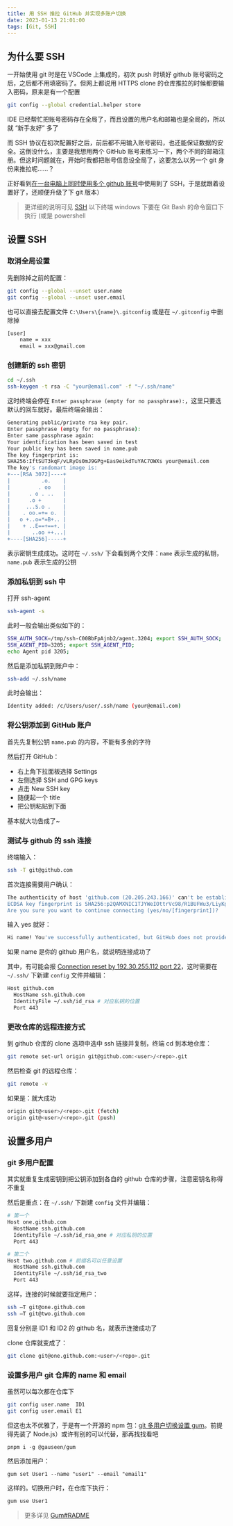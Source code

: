 ```yaml
---
title: 用 SSH 推拉 GitHub 并实现多账户切换
date: 2023-01-13 21:01:00
tags: [Git, SSH]
---
```


## 为什么要 SSH

一开始使用 git 时是在 VSCode 上集成的，初次 push 时填好 github 账号密码之后，之后都不用填密码了。但网上都说用 HTTPS clone 的仓库推拉的时候都要输入密码，原来是有一个配置

```bash
git config --global credential.helper store
```

IDE 已经帮忙把账号密码存在全局了，而且设置的用户名和邮箱也是全局的，所以就 “新手友好” 多了

而 SSH 协议在初次配置好之后，前后都不用输入账号密码，也还能保证数据的安全。这倒没什么，主要是我想用两个 GitHub 账号来练习一下，两个不同的邮箱注册。但这时问题就在，开始时我都把账号信息设全局了，这要怎么以另一个 git 身份来推拉呢……？

正好看到[在一台电脑上同时使用多个 github 账号](https://blog.csdn.net/qq_43199318/article/details/103469792)中使用到了 SSH，于是就跟着设置好了，还顺便升级了下 git 版本）

> 更详细的说明可见 [SSH](../note/ssh.md)
> 以下终端 windows 下要在 Git Bash 的命令窗口下执行 (或是 powershell

## 设置 SSH

### 取消全局设置

先删除掉之前的配置：

```bash
git config --global --unset user.name
git config --global --unset user.email
```

也可以直接去配置文件 `C:\Users\{name}\.gitconfig` 或是在 `~/.gitconfig` 中删除掉

```bash
[user]
    name = xxx
    email = xxx@gmail.com
```

### 创建新的 ssh 密钥

```bash
cd ~/.ssh
ssh-keygen -t rsa -C "your@email.com" -f "~/.ssh/name"
```

这时终端会停在 `Enter passphrase (empty for no passphrase):`，这里只要选默认的回车就好。最后终端会输出：

```bash
Generating public/private rsa key pair.
Enter passphrase (empty for no passphrase):
Enter same passphrase again:
Your identification has been saved in test
Your public key has been saved in name.pub
The key fingerprint is:
SHA256:IftSUT3kqF/vLRyOs0mJ9GPg+Eas9eikdTuYAC7OWXs your@email.com
The key's randomart image is:
+---[RSA 3072]----+
|          .o.    |
|         . oo    |
|      . o . ..   |
|      .o +       |
|     ...S.o .    |
|    . oo.=+= o.  |
|   o +..o=*=B+.. |
|    + ..E==+==+. |
|       ..oo ++...|
+----[SHA256]-----+
```

表示密钥生成成功。这时在 `~/.ssh/` 下会看到两个文件：`name` 表示生成的私钥，`name.pub` 表示生成的公钥

### 添加私钥到 ssh 中

打开 ssh-agent

```bash
ssh-agent -s
```

此时一般会输出类似如下的：

```bash
SSH_AUTH_SOCK=/tmp/ssh-C00BbFpAjnb2/agent.3204; export SSH_AUTH_SOCK;
SSH_AGENT_PID=3205; export SSH_AGENT_PID;
echo Agent pid 3205;
```

然后是添加私钥到账户中：

```bash
ssh-add ~/.ssh/name
```

此时会输出：

```bash
Identity added: /c/Users/user/.ssh/name (your@email.com)
```

### 将公钥添加到 GitHub 账户

首先先复制公钥 `name.pub` 的内容，不能有多余的字符

然后打开 GitHub：

- 右上角下拉面板选择 Settings
- 左侧选择 SSH and GPG keys
- 点击 New SSH key
- 随便起一个 title
- 把公钥粘贴到下面

基本就大功告成了~

### 测试与 github 的 ssh 连接

终端输入：

```bash
ssh -T git@github.com
```

首次连接需要用户确认：

```bash
The authenticity of host 'github.com (20.205.243.166)' can't be established.
ECDSA key fingerprint is SHA256:p2QAMXNIC1TJYWeIOttrVc98/R1BUFWu3/LiyKgUfQM.
Are you sure you want to continue connecting (yes/no/[fingerprint])?
```

输入 yes 就好：

```bash
Hi name! You've successfully authenticated, but GitHub does not provide shell access.
```

如果 name 是你的 github 用户名，就说明连接成功了

其中，有可能会报 [Connection reset by 192.30.255.112 port 22](https://stackoverflow.com/questions/15589682/ssh-connect-to-host-github-com-port-22-connection-timed-out)，这时需要在 `~/.ssh/` 下新建 `config` 文件并编辑：

```bash
Host github.com
  HostName ssh.github.com
  IdentityFile ~/.ssh/id_rsa # 对应私钥的位置
  Port 443
```

### 更改仓库的远程连接方式

到 github 仓库的 clone 选项中选中 ssh 链接并复制，终端 cd 到本地仓库：

```bash
git remote set-url origin git@github.com:<user>/<repo>.git
```

然后检查 git 的远程仓库：

```bash
git remote -v
```

如果是：就大成功

```bash
origin git@<user>/<repo>.git (fetch)
origin git@<user>/<repo>.git (push)
```

## 设置多用户

### git 多用户配置

其实就重复生成密钥到把公钥添加到各自的 github 仓库的步骤，注意密钥名称得不重复

然后是重点：在 `~/.ssh/` 下新建 `config` 文件并编辑：

```bash
# 第一个
Host one.github.com
  HostName ssh.github.com
  IdentityFile ~/.ssh/id_rsa_one # 对应私钥的位置
  Port 443

# 第二个
Host two.github.com # 前缀名可以任意设置
  HostName ssh.github.com
  IdentityFile ~/.ssh/id_rsa_two
  Port 443
```

这样，连接的时候就要指定用户：

```bash
ssh –T git@one.github.com
ssh –T git@two.github.com
```

回复分别是 ID1 和 ID2 的 github 名，就表示连接成功了

clone 仓库就变成了：

```bash
git clone git@one.github.com:<user>/<repo>.git
```

### 设置多用户 git 仓库的 name 和 email

虽然可以每次都在仓库下

```bash
git config user.name  ID1
git config user.email E1
```

但这也太不优雅了，于是有一个开源的 npm 包：[git 多用户切换设置 gum](https://github.com/gauseen/gum)。前提得先装了 Node.js）或许有别的可以代替，那再找找看吧

```shell
pnpm i -g @gauseen/gum
```

然后添加用户：

```shell
gum set User1 --name "user1" --email "email1"
```

这样的。切换用户时，在仓库下执行：

```bash
gum use User1
```

> 更多详见 [Gum#RADME](https://github.com/gauseen/gum#index)
